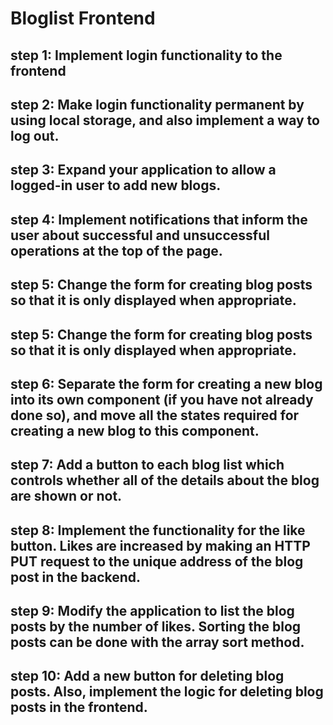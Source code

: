 # Bloglist Frontend

## step 1: Implement login functionality to the frontend

## step 2: Make login functionality permanent by using local storage, and also implement a way to log out.

## step 3: Expand your application to allow a logged-in user to add new blogs.

## step 4: Implement notifications that inform the user about successful and unsuccessful operations at the top of the page.

## step 5: Change the form for creating blog posts so that it is only displayed when appropriate.

## step 5: Change the form for creating blog posts so that it is only displayed when appropriate.

## step 6: Separate the form for creating a new blog into its own component (if you have not already done so), and move all the states required for creating a new blog to this component.

## step 7: Add a button to each blog list which controls whether all of the details about the blog are shown or not. 

## step 8: Implement the functionality for the like button. Likes are increased by making an HTTP PUT request to the unique address of the blog post in the backend. 

## step 9: Modify the application to list the blog posts by the number of likes. Sorting the blog posts can be done with the array sort method.
## step 10: Add a new button for deleting blog posts. Also, implement the logic for deleting blog posts in the frontend.

